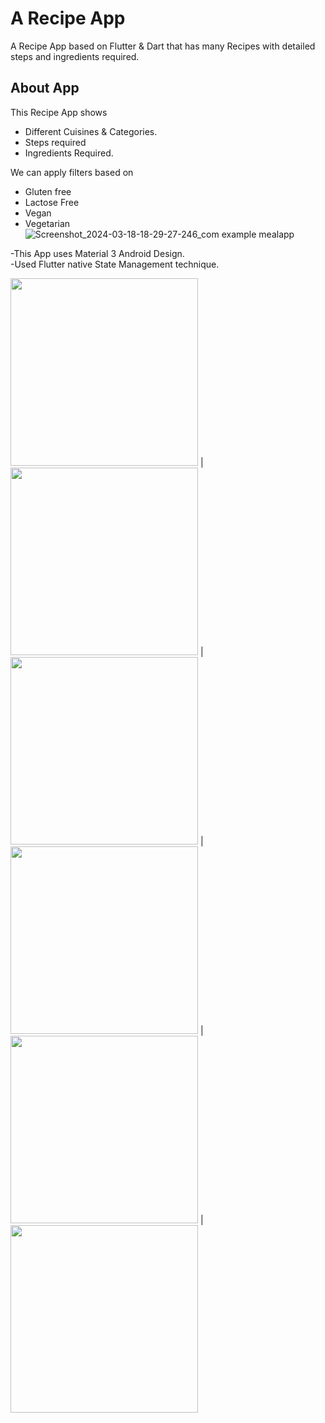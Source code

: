 # A Recipe App

A Recipe App based on Flutter & Dart that has many Recipes with detailed steps and ingredients required.

## About App

This Recipe App shows
  - Different Cuisines & Categories.
  - Steps required
  - Ingredients Required.<br>
  
We can apply filters based on 
  - Gluten free
  - Lactose Free
  - Vegan
  - Vegetarian
![Screenshot_2024-03-18-18-29-27-246_com example mealapp](https://github.com/Viki-07/Recipeapp/assets/96718201/f2fdfaca-ef1b-4d4d-b016-00ae176d643e)


-This App uses Material 3 Android Design.<br>
-Used Flutter native State Management technique.

<img src="https://github.com/Viki-07/Recipeapp/assets/96718201/f2fdfaca-ef1b-4d4d-b016-00ae176d643e" width="300"> | <img src="https://github.com/Viki-07/Recipeapp/assets/96718201/34496384-5cd4-4b12-8170-1a9fda8e6125" width="300"> | <img src="https://user-images.githubusercontent.com/96718201/223352976-5d7c152d-16cd-4c1c-9778-36ab9dfe8904.jpg" width="300"> | <img src="https://user-images.githubusercontent.com/96718201/223353105-394e4345-63d7-45e2-abba-b656c3e32384.jpg" width="300"> | <img src="https://user-images.githubusercontent.com/96718201/223353182-2b70420c-dc81-4137-91a6-4b5df26f6da3.jpg" width="300"> | <img src="https://user-images.githubusercontent.com/96718201/223353203-32602b20-4f71-439e-acc8-d42299be5977.jpg" width="300">








